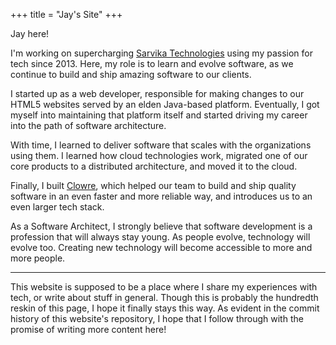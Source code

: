 +++
title = "Jay's Site"
+++

Jay here!

I'm working on supercharging [Sarvika Technologies](https://www.sarvika.com) using my passion for tech since 2013.
Here, my role is to learn and evolve software, as we continue to build and ship amazing software to our clients.

I started up as a web developer, responsible for making changes to our HTML5 websites served by an elden Java-based platform. Eventually, I got myself into maintaining that platform itself and started driving my career into the path of software architecture.

With time, I learned to deliver software that scales with the organizations using them. I learned how cloud technologies work, migrated one of our core products to a distributed architecture, and moved it to the cloud.

Finally, I built [Clowre](https://www.clowre.com), which helped our team to build and ship quality software in an even faster and more reliable way, and introduces us to an even larger tech stack.

As a Software Architect, I strongly believe that software development is a profession that will always stay young. As people evolve, technology will evolve too. Creating new technology will become accessible to more and more people.

---

This website is supposed to be a place where I share my experiences with tech, or write about stuff in general. Though this is probably the hundredth reskin of this page, I hope it finally stays this way. As evident in the commit history of this website's repository, I hope that I follow through with the promise of writing more content here!
